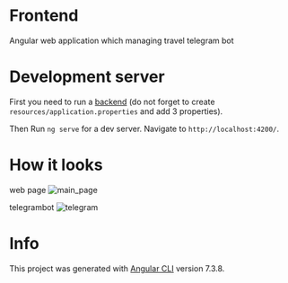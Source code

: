 # Frontend 

Angular web application which managing travel telegram bot

# Development server

First you need to run a [backend](https://github.com/RSTq1337/backForBot) (do not forget to create `resources/application.properties` and add 3 properties). 

Then Run `ng serve` for a dev server. Navigate to `http://localhost:4200/`.

# How it looks
web page
![main_page](https://res.cloudinary.com/summerproject/image/upload/v1599781180/gitHubREAD.me/%D0%BF%D0%B5%D1%80%D0%B2%D1%8B%D0%B9%D0%A1%D0%9A%D0%A0%D0%98%D0%9D_r1mdee.png)


telegrambot
![telegram](https://res.cloudinary.com/summerproject/image/upload/v1599780992/gitHubREAD.me/%D1%82%D1%80%D0%B5%D1%82%D0%B8%D0%B9%D0%A1%D0%9A%D0%A0%D0%98%D0%9D_ah6luo.png)
# Info
This project was generated with [Angular CLI](https://github.com/angular/angular-cli) version 7.3.8.
